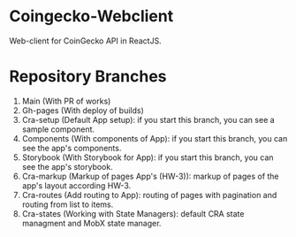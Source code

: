# Coingecko-Webclient

Web-client for CoinGecko API in ReactJS.

# Repository Branches

1. Main (With PR of works)
2. Gh-pages (With deploy of builds)
3. Cra-setup (Default App setup): if you start this branch, you can see a sample component.
4. Components (With components of App): if you start this branch, you can see the app's components.
5. Storybook (With Storybook for App): if you start this branch, you can see the app's storybook.
6. Cra-markup (Markup of pages App's (HW-3)): markup of pages of the app's layout according HW-3.
7. Cra-routes (Add routing to App): routing of pages with pagination and routing from list to items.
8. Cra-states (Working with State Managers): default CRA state managment and MobX state manager.

